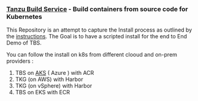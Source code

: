 ### [Tanzu Build Service](https://tanzu.vmware.com/build-service) - Build containers from source code for Kubernetes

This Repository is an attempt to capture the Install process as outlined by the [instructions](https://docs.pivotal.io/build-service/0-1-0/installing.html). The Goal is to have a scripted install for the end to End Demo of TBS. 

You can follow the install on k8s from different clooud and on-prem providers : 

1. TBS on [AKS](azure/Manual-Install.md) ( Azure ) with ACR
1. TKG (on AWS) with Harbor
1. TKG (on vSphere) with Harbor
1. TBS on EKS with ECR

